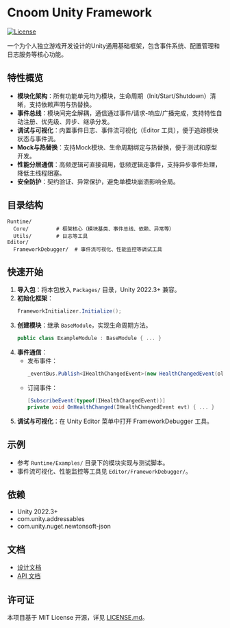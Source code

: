 # Cnoom Unity Framework

[![License](https://img.shields.io/badge/license-MIT-blue.svg)](LICENSE.md)

一个为个人独立游戏开发设计的Unity通用基础框架，包含事件系统、配置管理和日志服务等核心功能。

## 特性概览

- **模块化架构**：所有功能单元均为模块，生命周期（Init/Start/Shutdown）清晰，支持依赖声明与热替换。
- **事件总线**：模块间完全解耦，通信通过事件/请求-响应/广播完成，支持特性自动注册、优先级、异步、继承分发。
- **调试与可视化**：内置事件日志、事件流可视化（Editor 工具），便于追踪模块状态与事件流。
- **Mock与热替换**：支持Mock模块、生命周期绑定与热替换，便于测试和原型开发。
- **性能分层通信**：高频逻辑可直接调用，低频逻辑走事件，支持异步事件处理，降低主线程阻塞。
- **安全防护**：契约验证、异常保护，避免单模块崩溃影响全局。

## 目录结构

```
Runtime/
  Core/         # 框架核心（模块基类、事件总线、依赖、异常等）
  Utils/        # 日志等工具
Editor/
  FrameworkDebugger/  # 事件流可视化、性能监控等调试工具
```

## 快速开始

1. **导入包**：将本包放入 `Packages/` 目录，Unity 2022.3+ 兼容。
2. **初始化框架**：
   ```csharp
   FrameworkInitializer.Initialize();
   ```
3. **创建模块**：继承 `BaseModule`，实现生命周期方法。
   ```csharp
   public class ExampleModule : BaseModule { ... }
   ```
4. **事件通信**：
   - 发布事件：
     ```csharp
     _eventBus.Publish<IHealthChangedEvent>(new HealthChangedEvent(oldValue, newValue));
     ```
   - 订阅事件：
     ```csharp
     [SubscribeEvent(typeof(IHealthChangedEvent))]
     private void OnHealthChanged(IHealthChangedEvent evt) { ... }
     ```
5. **调试与可视化**：在 Unity Editor 菜单中打开 FrameworkDebugger 工具。

## 示例

- 参考 `Runtime/Examples/` 目录下的模块实现与测试脚本。
- 事件流可视化、性能监控等工具见 `Editor/FrameworkDebugger/`。

## 依赖
- Unity 2022.3+
- com.unity.addressables
- com.unity.nuget.newtonsoft-json

## 文档
- [设计文档](设计文档.md)
- [API 文档](https://github.com/cnoom/unity-framework)

## 许可证

本项目基于 MIT License 开源，详见 [LICENSE.md](LICENSE.md)。
